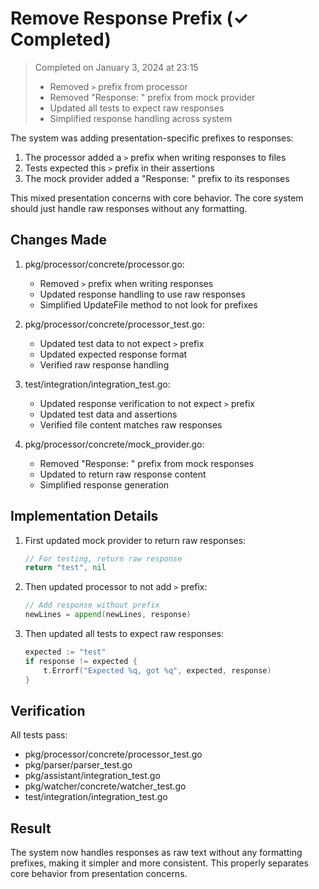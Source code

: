 # Remove Response Prefix (✓ Completed)

> Completed on January 3, 2024 at 23:15
> - Removed `>` prefix from processor
> - Removed "Response: " prefix from mock provider
> - Updated all tests to expect raw responses
> - Simplified response handling across system

The system was adding presentation-specific prefixes to responses:
1. The processor added a `>` prefix when writing responses to files
2. Tests expected this `>` prefix in their assertions
3. The mock provider added a "Response: " prefix to its responses

This mixed presentation concerns with core behavior. The core system should just handle raw responses without any formatting.

## Changes Made

1. pkg/processor/concrete/processor.go:
   - Removed `>` prefix when writing responses
   - Updated response handling to use raw responses
   - Simplified UpdateFile method to not look for prefixes

2. pkg/processor/concrete/processor_test.go:
   - Updated test data to not expect `>` prefix
   - Updated expected response format
   - Verified raw response handling

3. test/integration/integration_test.go:
   - Updated response verification to not expect `>` prefix
   - Updated test data and assertions
   - Verified file content matches raw responses

4. pkg/processor/concrete/mock_provider.go:
   - Removed "Response: " prefix from mock responses
   - Updated to return raw response content
   - Simplified response generation

## Implementation Details

1. First updated mock provider to return raw responses:
   ```go
   // For testing, return raw response
   return "test", nil
   ```

2. Then updated processor to not add `>` prefix:
   ```go
   // Add response without prefix
   newLines = append(newLines, response)
   ```

3. Then updated all tests to expect raw responses:
   ```go
   expected := "test"
   if response != expected {
       t.Errorf("Expected %q, got %q", expected, response)
   }
   ```

## Verification

All tests pass:
- pkg/processor/concrete/processor_test.go
- pkg/parser/parser_test.go
- pkg/assistant/integration_test.go
- pkg/watcher/concrete/watcher_test.go
- test/integration/integration_test.go

## Result

The system now handles responses as raw text without any formatting prefixes, making it simpler and more consistent. This properly separates core behavior from presentation concerns.

